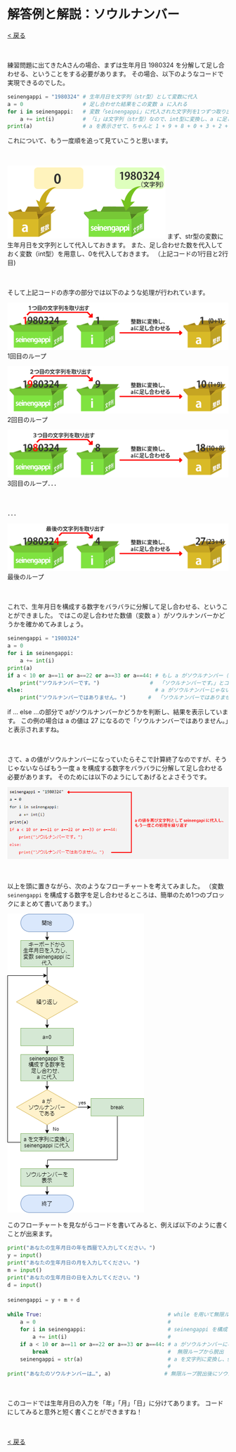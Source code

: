 # 解答例と解説：ソウルナンバー

[< 戻る](../)

　

練習問題に出てきたAさんの場合、まずは生年月日 1980324 を分解して足し合わせる、ということをする必要があります。
その場合、以下のようなコードで実現できるのでした。

```python
seinengappi = "1980324" # 生年月日を文字列（str型）として変数に代入
a = 0                   # 足し合わせた結果をこの変数 a に入れる
for i in seinengappi:   # 変数「seinengappi」に代入された文字列を1つずつ取り出して変数「i」に入れる
    a += int(i)         # 「i」は文字列（str型）なので、int型に変換し、a に足し合わせていく
print(a)                # a を表示させて、ちゃんと 1 + 9 + 8 + 0 + 3 + 2 + 4 = 27 になっているか確認
```

これについて、もう一度順を追って見ていこうと思います。

　

![img](assets/image2.png)
まず、str型の変数に生年月日を文字列として代入しておきます。
また、足し合わせた数を代入しておく変数（int型）を用意し、0を代入しておきます。
（上記コードの1行目と2行目)

　

そして上記コードの赤字の部分では以下のような処理が行われています。

![img](assets/image3.png)
1回目のループ

![img](assets/image5.png)
2回目のループ

![img](assets/image7.png)
3回目のループ．．．

　

．．．

![img](assets/image6.png)
最後のループ

　

これで、生年月日を構成する数字をバラバラに分解して足し合わせる、ということができました。
ではこの足し合わせた数値（変数 a ）がソウルナンバーかどうかを確かめてみましょう。

```python
seinengappi = "1980324"
a = 0
for i in seinengappi:
    a += int(i)
print(a)
if a < 10 or a==11 or a==22 or a==33 or a==44: # もし a がソウルナンバー（1～9, 11, 22, 33, 44）ならば…
    print("ソウルナンバーです。")                #  「ソウルナンバーです。」とコンソールに表示
else:                                          # a がソウルナンバーじゃないならば…
    print("ソウルナンバーではありません。")       #  「ソウルナンバーではありません。」とコンソールに表示
```

if ... else ...の部分で aがソウルナンバーかどうかを判断し、結果を表示しています。
この例の場合は a の値は 27 になるので「ソウルナンバーではありません。」と表示されますね。

　

さて、a の値がソウルナンバーになっていたらそこで計算終了なのですが、そうじゃないならばもう一度 a を構成する数字をバラバラに分解して足し合わせる必要があります。
そのためには以下のようにしてあげるとよさそうです。

![img](assets/image4.png)

　

以上を頭に置きながら、次のようなフローチャートを考えてみました。
（変数 `seinengappi` を構成する数字を足し合わせるところは、簡単のため1つのブロックにまとめて書いてあります。）

![img](assets/image1.png)

このフローチャートを見ながらコードを書いてみると、例えば以下のように書くことが出来ます。

```python
print("あなたの生年月日の年を西暦で入力してください。")
y = input()
print("あなたの生年月日の月を入力してください。")
m = input()
print("あなたの生年月日の日を入力してください。")
d = input()

seinengappi = y + m + d

while True:                                        # while を用いて無限ループにしておく
    a = 0                                          #  
    for i in seinengappi:                          # seinengappi を構成する数字を a に足し合わせていく
        a += int(i)                                #  
    if a < 10 or a==11 or a==22 or a==33 or a==44: # a がソウルナンバーになっていたら…
        break                                      #  無限ループから脱出
    seinengappi = str(a)                           # a を文字列に変換し、seinengappi に代入
                                                   #  
print("あなたのソウルナンバーは…", a)                 # 無限ループ脱出後にソウルナンバーを表示
```

　

このコードでは生年月日の入力を「年」「月」「日」に分けてあります。
コードにしてみると意外と短く書くことができますね！

　

[< 戻る](../)